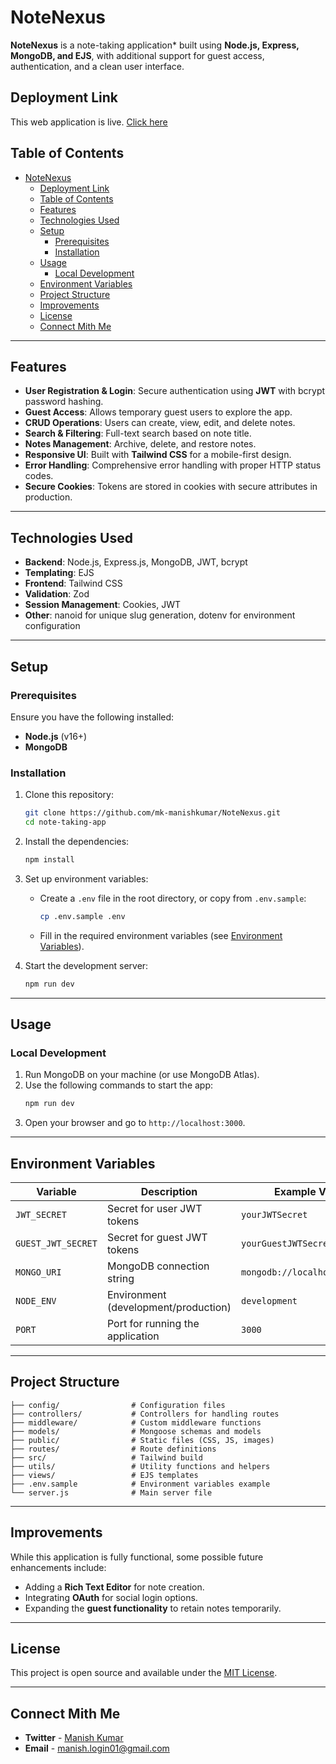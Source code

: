 # NoteNexus

**NoteNexus** is a  note-taking application* built using **Node.js, Express, MongoDB, and EJS**, with additional support for guest access, authentication, and a clean user interface. 

## Deployment Link

This web application is live. [Click here](https://notenexus-nmow.onrender.com)

## Table of Contents
- [NoteNexus](#notenexus)
  - [Deployment Link](#deployment-link)
  - [Table of Contents](#table-of-contents)
  - [Features](#features)
  - [Technologies Used](#technologies-used)
  - [Setup](#setup)
    - [Prerequisites](#prerequisites)
    - [Installation](#installation)
  - [Usage](#usage)
    - [Local Development](#local-development)
  - [Environment Variables](#environment-variables)
  - [Project Structure](#project-structure)
  - [Improvements](#improvements)
  - [License](#license)
  - [Connect Mith Me](#connect-mith-me)

---

## Features
- **User Registration & Login**: Secure authentication using **JWT** with bcrypt password hashing.
- **Guest Access**: Allows temporary guest users to explore the app.
- **CRUD Operations**: Users can create, view, edit, and delete notes.
- **Search & Filtering**: Full-text search based on note title.
- **Notes Management**: Archive, delete, and restore notes.
- **Responsive UI**: Built with **Tailwind CSS** for a mobile-first design.
- **Error Handling**: Comprehensive error handling with proper HTTP status codes.
- **Secure Cookies**: Tokens are stored in cookies with secure attributes in production.

---

## Technologies Used
- **Backend**: Node.js, Express.js, MongoDB, JWT, bcrypt
- **Templating**: EJS
- **Frontend**: Tailwind CSS
- **Validation**: Zod
- **Session Management**: Cookies, JWT
- **Other**: nanoid for unique slug generation, dotenv for environment configuration

---

## Setup

### Prerequisites
Ensure you have the following installed:
- **Node.js** (v16+)
- **MongoDB**

### Installation

1. Clone this repository:
    ```bash
    git clone https://github.com/mk-manishkumar/NoteNexus.git
    cd note-taking-app
    ```

2. Install the dependencies:
    ```bash
    npm install
    ```

3. Set up environment variables:
    - Create a `.env` file in the root directory, or copy from `.env.sample`:
      ```bash
      cp .env.sample .env
      ```
    - Fill in the required environment variables (see [Environment Variables](#environment-variables)).

4. Start the development server:
    ```bash
    npm run dev
    ```

---

## Usage

### Local Development
1. Run MongoDB on your machine (or use MongoDB Atlas).
2. Use the following commands to start the app:
    ```bash
    npm run dev
    ```
3. Open your browser and go to `http://localhost:3000`.

---

## Environment Variables

| Variable           | Description                          | Example Value                 |
| ------------------ | ------------------------------------ | ----------------------------- |
| `JWT_SECRET`       | Secret for user JWT tokens           | `yourJWTSecret`               |
| `GUEST_JWT_SECRET` | Secret for guest JWT tokens          | `yourGuestJWTSecret`          |
| `MONGO_URI`        | MongoDB connection string            | `mongodb://localhost/noteApp` |
| `NODE_ENV`         | Environment (development/production) | `development`                 |
| `PORT`             | Port for running the application     | `3000`                        |


---

## Project Structure

```
├── config/                # Configuration files
├── controllers/           # Controllers for handling routes
├── middleware/            # Custom middleware functions
├── models/                # Mongoose schemas and models
├── public/                # Static files (CSS, JS, images)
├── routes/                # Route definitions
├── src/                   # Tailwind build 
├── utils/                 # Utility functions and helpers
├── views/                 # EJS templates
├── .env.sample            # Environment variables example
└── server.js              # Main server file

```

---

## Improvements

While this application is fully functional, some possible future enhancements include:
- Adding a **Rich Text Editor** for note creation.
- Integrating **OAuth** for social login options.
- Expanding the **guest functionality** to retain notes temporarily.

---

## License

This project is open source and available under the [MIT License](https://github.com/mk-manishkumar/NoteNexus/blob/main/LICENSE).

---

## Connect Mith Me
- **Twitter** - [Manish Kumar](https://twitter.com/_manishmk)
- **Email** - [manish.login01@gmail.com](mailto:manish.login01@gmail.com)

